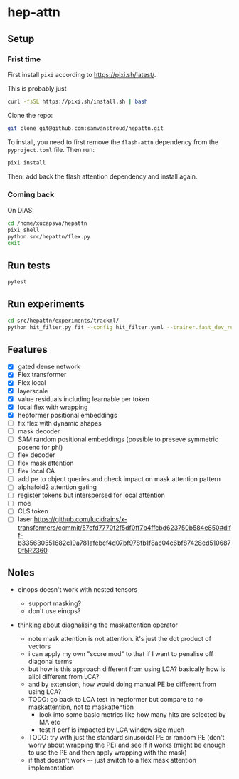 # hep-attn

## Setup

### Frist time

First install `pixi` according to https://pixi.sh/latest/.

This is probably just

```bash
curl -fsSL https://pixi.sh/install.sh | bash
```

Clone the repo:

```bash
git clone git@github.com:samvanstroud/hepattn.git
```


To install, you need to first remove the `flash-attn` dependency from the `pyproject.toml` file.
Then run: 

```bash
pixi install
```

Then, add back the flash attention dependency and install again.

### Coming back
On DIAS: 

```bash
cd /home/xucapsva/hepattn
pixi shell
python src/hepattn/flex.py
exit
```

## Run tests

```bash
pytest
```


## Run experiments

```bash
cd src/hepattn/experiments/trackml/
python hit_filter.py fit --config hit_filter.yaml --trainer.fast_dev_run 10
```

## Features

- [x] gated dense network
- [x] Flex transformer
- [x] Flex local
- [x] layerscale
- [x] value residuals including learnable per token
- [x] local flex with wrapping
- [x] hepformer positional embeddings
- [ ] fix flex with dynamic shapes
- [ ] mask decoder
- [ ] SAM random positional embeddings (possible to preseve symmetric posenc for phi)
- [ ] flex decoder
- [ ] flex mask attention
- [ ] flex local CA
- [ ] add pe to object queries and check impact on mask attention pattern
- [ ] alphafold2 attention gating
- [ ] register tokens but interspersed for local attention
- [ ] moe
- [ ] CLS token
- [ ] laser https://github.com/lucidrains/x-transformers/commit/57efd7770f2f5df0ff7b4ffcbd623750b584e850#diff-b335630551682c19a781afebcf4d07bf978fb1f8ac04c6bf87428ed5106870f5R2360

## Notes

- einops doesn't work with nested tensors
    - support masking?
    - don't use einops?

- thinking about diagnalising the maskattention operator
    - note mask attention is not attention. it's just the dot product of vectors
    - i can apply my own "score mod" to that if I want to penalise off diagonal terms
    - but how is this approach different from using LCA? basically how is alibi different from LCA?
    - and by extension, how would doing manual PE be different from using LCA?
    - TODO: go back to LCA test in hepformer but compare to no maskattention, not to maskattention
        - look into some basic metrics like how many hits are selected by MA etc
        - test if perf is impacted by LCA window size much
    - TODO: try with just the standard sinusoidal PE or random PE (don't worry about wrapping the PE) and see if it works
            (might be enough to use the PE and then apply wrapping with the mask)
    - if that doesn't work -- just switch to a flex mask attention implementation